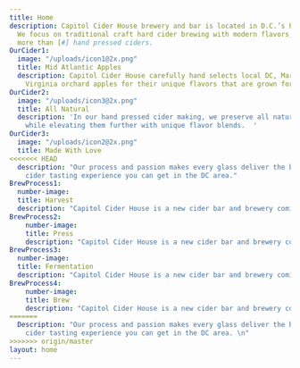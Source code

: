 ```yaml
---
title: Home
description: Capitol Cider House brewery and bar is located in D.C.’s Petworth neighborhood.
  We focus on traditional craft hard cider brewing with modern flavors, producing
  more than [#] hand pressed ciders.
OurCider1:
  image: "/uploads/icon1@2x.png"
  title: Mid Atlantic Apples
  description: Capitol Cider House carefully hand selects local DC, Maryland, and
    Virginia orchard apples for their unique flavors that are grown for taste.
OurCider2:
  image: "/uploads/icon3@2x.png"
  title: All Natural
  description: 'In our hand pressed cider making, we preserve all natural ingredients
    while elevating them further with unique flavor blends.  '
OurCider3:
  image: "/uploads/icon2@2x.png"
  title: Made With Love
<<<<<<< HEAD
  description: "Our process and passion makes every glass deliver the best modern
    cider tasting experience you can get in the DC area."
BrewProcess1:
  number-image:
  title: Harvest
  description: "Capitol Cider House is a new cider bar and brewery coming to Petworth May 2018. We only selling ciders produced with in 200 miles and our brew’s are made with only local apples and ingredients."
BrewProcess2:
    number-image:
    title: Press
    description: "Capitol Cider House is a new cider bar and brewery coming to Petworth May 2018. We only selling ciders produced with in 200 miles and our brew’s are made with only local apples and ingredients."
BrewProcess3:
  number-image:
  title: Fermentation
  description: "Capitol Cider House is a new cider bar and brewery coming to Petworth May 2018. We only selling ciders produced with in 200 miles and our brew’s are made with only local apples and ingredients."
BrewProcess4:
    number-image:
    title: Brew
    description: "Capitol Cider House is a new cider bar and brewery coming to Petworth May 2018. We only selling ciders produced with in 200 miles and our brew’s are made with only local apples and ingredients."    
=======
  Description: "Our process and passion makes every glass deliver the best modern
    cider tasting experience you can get in the DC area. \n"
>>>>>>> origin/master
layout: home
---
```


